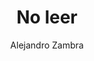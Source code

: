---
title: "No leer"
subtitle: ""
description: ""
layout: book
author: Alejandro Zambra
started: 2024-02-09
read: 
status: abandoned
rating: 0
color: 
cover: 
pages: 
link: 
---